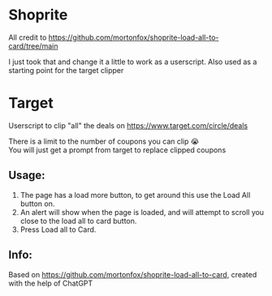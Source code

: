 # Shoprite 
All credit to https://github.com/mortonfox/shoprite-load-all-to-card/tree/main

I just took that and change it a little to work as a userscript.
Also used as a starting point for the target clipper

# Target
Userscript to clip "all" the deals on  https://www.target.com/circle/deals

There is a limit to the number of coupons you can clip :sob:  
You will just get a prompt from target to replace clipped coupons

## Usage: 
1. The page has a load more button, to get around this use the Load All button on.
2. An alert will show when the page is loaded, and will attempt to scroll you close to the load all to card button.
3. Press Load all to Card.

## Info:
Based on https://github.com/mortonfox/shoprite-load-all-to-card, created with the help of ChatGPT
